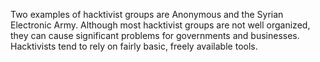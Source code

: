 Two examples of hacktivist groups are Anonymous and the Syrian Electronic Army. Although most hacktivist groups are not well organized, they can cause significant problems for governments and businesses. Hacktivists tend to rely on fairly basic, freely available tools.